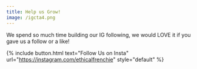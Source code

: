 ```yaml
---
title: Help us Grow!
image: /igcta4.png
---
```


We spend so much time building our IG following, we would LOVE it if you gave us a follow or a like!

{% include button.html text="Follow Us on Insta" url="https://instagram.com/ethicalfrenchie" style="default" %}